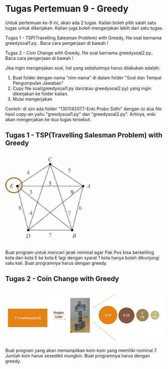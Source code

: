 # Tugas Pertemuan 9 - Greedy

Untuk pertemuan ke-9 ini, akan ada 2 tugas. Kalian boleh pilih salah satu tugas untuk dikerjakan. Kalian juga boleh mengerjakan lebih dari satu tugas. 

Tugas 1 - TSP(Travelling Salesman Problem) with Greedy, file soal bernama greedysoal1.py.. Baca cara pengerjaan di bawah !

Tugas 2 - Coin Change with Greedy, file soal bernama greedysoal2.py.. Baca cara pengerjaan di bawah !

Jika ingin mengerjakan soal, hal yang sebelumnya harus dilakukan adalah:
1. Buat folder dengan nama "nim-nama" di dalam folder "Soal dan Tempat Pengumpulan Jawaban"
2. Copy file soal(greedysoal1.py dan/atau greedysoal2.py) yang ingin dikerjakan ke folder kalian.
3. Mulai mengerjakan

Contoh: di sini ada folder "1301142077-Enki Probo Sidhi" dengan isi dua file hasil copy-an yaitu "greedysoal1.py" dan "greedysoal2.py". Artinya, enki akan mengerjakan ke dua tugas tersebut.

## Tugas 1 - TSP(Travelling Salesman Problem) with Greedy
![alt text](./tsp.png)

Buat program untuk mencari jarak minimal agar Pak Pos bisa berkeliling kota dari kota E ke kota E lagi dengan syarat 1 kota hanya boleh dikunjungi satu kali. Buat programnya harus dengan greedy.


## Tugas 2 - Coin Change with Greedy
![alt text](./coinchange.png)

Buat program yang akan menampilkan koin-koin yang memiliki nominal 7. Jumlah koin harus sesedikit mungkin. Buat programnya harus dengan greedy.